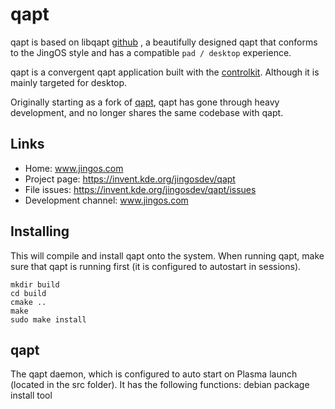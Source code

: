 # qapt
qapt is based on libqapt [github](https://github.com/KDE/libqapt) , a beautifully designed qapt that conforms to the JingOS style and has a compatible `pad / desktop`  experience.

qapt is a convergent qapt application built with the [controlkit](https://github.com/JingOS-team/controlkit). Although it is mainly targeted for  desktop.

Originally starting as a fork of [qapt](https://github.com/JingOS-team/qapt), qapt has gone through heavy development, and no longer shares the same codebase with  qapt.


## Links
* Home: www.jingos.com
* Project page: https://invent.kde.org/jingosdev/qapt
* File issues: https://invent.kde.org/jingosdev/qapt/issues
* Development channel:  www.jingos.com

## Installing
This will compile and install qapt onto the system. When running qapt, make sure that qapt is running first (it is configured to autostart in sessions).

```
mkdir build
cd build
cmake ..
make
sudo make install
```


## qapt
The qapt daemon, which is configured to auto start on Plasma launch (located in the src folder). It has the following functions:
debian  package install tool


